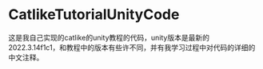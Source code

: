 # CatlikeTutorialUnityCode
这是我自己实现的catlike的unity教程的代码，unity版本是最新的2022.3.14f1c1，和教程中的版本有些许不同，并有我学习过程中对代码的详细的中文注释。
